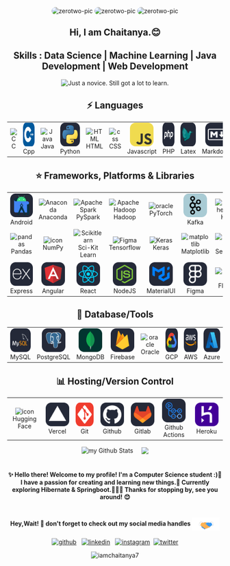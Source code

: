 
<div align="center">

<img align="center" alt="zerotwo-pic" height="135" style="border-radius:50px;" src="https://media.giphy.com/media/coxQHKASG60HrHtvkt/giphy.gif">
<img align="center" alt="zerotwo-pic" height="135" style="border-radius:50px;" src="https://media.giphy.com/media/QdYVeDStxnrvfpmvef/giphy.gif">
<img align="center" alt="zerotwo-pic" height="135" style="border-radius:50px;" src="https://media.giphy.com/media/PvwNfTzHUX9y7ICxiF/giphy.gif">


## Hi, I am Chaitanya.😊
## Skills : Data Science | Machine Learning | Java Development | Web Development

<p align="center">
<img src="https://readme-typing-svg.herokuapp.com?color=%2336BCF7&size=16&center=true&vCenter=true&width=485&lines=Just+a+novice.+Still+got+a+lot+to+learn.;Machine+Learning.;Java+Development.;Loves+Open+Source+%E2%9D%A4%EF%B8%8F" alt="Just a novice. Still got a lot to learn." />
</p>
    
</div>

<div align='center'>
    
## ⚡ Languages
<table align="center">
  <tr>
    <td align="center" width="90">
      <img src="https://skillicons.dev/icons?i=c" width="55" height="55" alt="C" />
      <br>C
    </td>
    <td align="center" width="90">
      <img src="https://github.com/tandpfun/skill-icons/blob/main/icons/CPP.svg" width="55" height="55" alt="Cpp" />
      <br>Cpp
    </td>
    <td align="center" width="90">
      <img src="https://skillicons.dev/icons?i=java" width="55" height="55" alt="Java" />
      <br>Java
    </td>
    <td align="center" width="90">
      <img src="https://github.com/tandpfun/skill-icons/blob/main/icons/Python-Dark.svg" alt="icon" width="55" height="55" />
      <br>Python  
    </td>
    <td align="center" width="90">
      <img src="https://skillicons.dev/icons?i=html" width="55" height="55" alt="HTML" />
      <br>HTML
    </td>
    <td align="center" width="90">
      <img src="https://skillicons.dev/icons?i=css" width="55" height="55" alt="css" />
      <br>CSS
    </td>
    <td align="center" width="90">
      <img src="https://github.com/tandpfun/skill-icons/blob/main/icons/JavaScript.svg" alt="icon" width="55" height="55" />
      <br>Javascript
    </td>
    <td align="center" width="90">
      <img src="https://github.com/tandpfun/skill-icons/blob/main/icons/PHP-Dark.svg" width="55" height="55" alt="PHP" />
      <br>PHP
    </td>
    <td align="center" width="90">
      <img src="https://github.com/tandpfun/skill-icons/blob/main/icons/LaTeX-Dark.svg" alt="icon" width="55" height="55" />
      <br>Latex
    </td>
    <td align="center" width="90">
      <img src="https://github.com/tandpfun/skill-icons/blob/main/icons/Markdown-Dark.svg" alt="icon" width="55" height="55" />
      <br>Markdown
    </td>
  </tr>
</table>

## ⭐ Frameworks, Platforms & Libraries
<table>
<tr>
    <td align="center" width="90">
      <img src="https://github.com/tandpfun/skill-icons/blob/main/icons/AndroidStudio-Dark.svg" width="55" height="55" alt="Android" />
      <br>Android
    </td>
    <td align="center" width="90">
      <img src="https://github.com/tandpfun/skill-icons/blob/main/icons/Anaconda-Dark.svg" width="55" height="55" alt="Anaconda" />
      <br>Anaconda
    </td>
    <td align="center" width="90">
      <img src="https://upload.wikimedia.org/wikipedia/commons/f/f3/Apache_Spark_logo.svg" width="55" height="55" alt="Apache Spark" />
      <br>PySpark
    </td>
    <td align="center" width="90">
      <img src="https://www.svgrepo.com/show/353851/hadoop.svg" width="55" height="55" alt="Apache Hadoop" />
      <br>Hadoop
    </td>
    <td align="center" width="90">
      <img src="https://skillicons.dev/icons?i=pytorch" width="55" height="55" alt="oracle" />
      <br>PyTorch
    </td>
    <td align="center" width="90">
      <img src="https://github.com/tandpfun/skill-icons/blob/main/icons/Kafka.svg" width="55" height="55" alt="Apache Kafka" />
      <br>Kafka
    </td>
    <td align="center" width="90">
      <img src="https://hive.apache.org/images/hive.svg" width="55" height="55" alt="Apache Hive" />
      <br>Hive 
    </td>
    <td align="center" width="90">
      <img src="https://raw.githubusercontent.com/tandpfun/skill-icons/65dea6c4eaca7da319e552c09f4cf5a9a8dab2c8/icons/Hibernate-Dark.svg" alt="icon" width="55" height="55" alt="Hibernate"/>
      <br>Hibernate
    </td>
    <td align="center" width="90">
      <img src="https://raw.githubusercontent.com/tandpfun/skill-icons/65dea6c4eaca7da319e552c09f4cf5a9a8dab2c8/icons/Spring-Dark.svg" width="55" height="55" alt="Spring" />
      <br>Spring
    </td>
    <td align="center" width="90">
      <img src="https://seeklogo.com/images/J/jupyter-logo-A91705F539-seeklogo.com.png" width="55" height="55" alt="jupyternotebook" />
      <br>Notebook
  </td>
  </tr>

  <tr>
    <td align="center" width="90">
      <img src="https://icon.icepanel.io/Technology/png-shadow-512/Pandas.png" width="55" height="55" alt="pandas" />
      <br>Pandas
    </td>
    <td align="center" width="90">
      <img src="https://www.svgrepo.com/show/354127/numpy.svg" alt="icon" width="55" height="55" />
      <br>NumPy
    </td>
    <td align="center" width="90">
      <img src="https://github.com/tandpfun/skill-icons/blob/main/icons/ScikitLearn-Dark.svg" width="55" height="55" alt="Scikitlearn" />
      <br>Sci-Kit Learn
    </td>
    <td align="center" width="90">
      <img src="https://skillicons.dev/icons?i=tensorflow" width="55" height="55" alt="Figma" />
      <br>Tensorflow
    </td>
    <td align="center" width="90">
      <img src="https://www.svgrepo.com/show/306292/keras.svg" width="55" height="55" alt="Keras" />
      <br>Keras
    </td>
    <td align="center" width="90">
      <img src="https://icon.icepanel.io/Technology/svg/Matplotlib.svg" width="55" height="55" alt="matplotlib" />
      <br>Matplotlib
    </td>
    <td align="center" width="90">
      <img src="https://seeklogo.com/images/S/seaborn-logo-244EB2DEC5-seeklogo.com.png" width="55" height="55" alt="seaborn" />
      <br>Seaborn
    </td>
    <td align="center" width="90">
      <img src="https://icon.icepanel.io/Technology/svg/Streamlit.svg" width="55" height="55" alt="Streamlit" />
      <br>Streamlit
    </td>
    <td align="center" width="90">
      <img src="https://github.com/tandpfun/skill-icons/blob/main/icons/OpenCV-Dark.svg" width="55" height="55" alt="OpenCV" />
      <br>OpenCV
    </td>
    <td align="center" width="90">
      <img src="https://github.com/tandpfun/skill-icons/blob/main/icons/TailwindCSS-Dark.svg" width="55" height="55" alt="TailwindCSS" />
      <br>TailwindCSS
    </td>  
  </tr>
  
  <tr>
    <td align="center" width="90">
      <img src="https://github.com/tandpfun/skill-icons/blob/main/icons/ExpressJS-Dark.svg" alt="icon" width="55" height="55" />
      <br>Express
    </td>
    <td align="center" width="90">
      <img src="https://github.com/tandpfun/skill-icons/blob/main/icons/Angular-Dark.svg" width="55" height="55" alt="Angular" />
      <br>Angular
    </td>
    <td align="center" width="90">
      <img src="https://github.com/tandpfun/skill-icons/blob/main/icons/React-Dark.svg" width="55" height="55" alt="React" />
      <br>React
    </td>
     <td align="center" width="90">
      <img src="https://github.com/tandpfun/skill-icons/blob/main/icons/NodeJS-Dark.svg" width="55" height="55" alt="NodeJS" />
      <br>NodeJS
    </td>
    <td align="center" width="90">
      <img src="https://github.com/tandpfun/skill-icons/blob/main/icons/MaterialUI-Dark.svg" width="55" height="55" alt="MaterialUI" />
      <br>MaterialUI
    </td>
    <td align="center" width="90">
      <img src="https://github.com/tandpfun/skill-icons/blob/main/icons/Figma-Dark.svg" width="55" height="55" alt="Figma" />
      <br>Figma
    </td>
     <td align="center" width="90">
      <img src="https://skillicons.dev/icons?i=flutter" width="55" height="55" alt="Flutter" />
      <br>Flutter
    </td>
     <td align="center" width="90">
      <img src="https://skillicons.dev/icons?i=dart" width="55" height="55" alt="dart" />
      <br>Dart
    </td>
    <td align="center" width="90">
      <img src="https://github.com/tandpfun/skill-icons/blob/main/icons/Wordpress.svg" width="55" height="55" alt="wordpress" />
      <br>Wordpress
     </td>
    <td align="center" width="90">
      <img src="https://skillicons.dev/icons?i=bootstrap" width="55" height="55" alt="bootstrap" />
      <br>Bootstrap
     </td>
  </tr>  
</table>
    
## 🔭 Database/Tools
<table>
 <tr>
    <td align="center" width="90">
      <img src="https://github.com/tandpfun/skill-icons/blob/main/icons/MySQL-Dark.svg" alt="icon" width="55" height="55" />
      <br>MySQL
    </td>
    <td align="center" width="90">
      <img src="https://github.com/tandpfun/skill-icons/blob/main/icons/PostgreSQL-Dark.svg" width="55" height="55" alt="postgreSQL" />
      <br>PostgreSQL
    </td>
    <td align="center" width="90">
      <img src="https://github.com/tandpfun/skill-icons/blob/main/icons/MongoDB.svg" width="55" height="55" alt="MongoDB" />
      <br>MongoDB
    </td>
     <td align="center" width="90">
      <img src="https://github.com/tandpfun/skill-icons/blob/main/icons/Firebase-Dark.svg" width="55" height="55" alt="Firebase" />
      <br>Firebase
    </td>
    <td align="center" width="90">
      <img src="https://www.svgrepo.com/show/355152/oracle.svg" width="55" height="55" alt="oracle" />
      <br>Oracle
    </td>
    <td align="center" width="90">
      <img src="https://github.com/tandpfun/skill-icons/blob/main/icons/GCP-Dark.svg" width="55" height="55" alt="GCP" />
      <br>GCP
    </td>
     <td align="center" width="90">
      <img src="https://github.com/tandpfun/skill-icons/blob/main/icons/AWS-Dark.svg" width="55" height="55" alt="AWS" />
      <br>AWS
    </td>
     <td align="center" width="90">
      <img src="https://github.com/tandpfun/skill-icons/blob/main/icons/Azure-Dark.svg" width="55" height="55" alt="Azure" />
      <br>Azure
    </td>
    <td align="center" width="90">
      <img src="https://upload.wikimedia.org/wikipedia/commons/thumb/c/cf/New_Power_BI_Logo.svg/900px-New_Power_BI_Logo.svg.png?20210102182532" width="55" height="55" alt="PowerBi" />
      <br>PowerBI
     </td>
    <td align="center" width="90">
      <img src="https://cdn.worldvectorlogo.com/logos/tableau-software.svg" width="55" height="55" alt="tableau" />
      <br>Tableau
     </td>
  </tr>
</table>


## 📊 Hosting/Version Control
<table>
 <tr>
    <td align="center" width="90">
      <img src="https://huggingface.co/datasets/huggingface/brand-assets/resolve/main/hf-logo.svg" alt="icon" width="55" height="55" />
      <br>Hugging Face
    </td>
    <td align="center" width="90">
      <img src="https://github.com/tandpfun/skill-icons/blob/main/icons/Vercel-Dark.svg" width="55" height="55" alt="Vercel" />
      <br>Vercel
    </td>
    <td align="center" width="90">
      <img src="https://github.com/tandpfun/skill-icons/blob/main/icons/Git.svg" width="55" height="55" alt="Git" />
      <br>Git
    </td>
     <td align="center" width="90">
      <img src="https://github.com/tandpfun/skill-icons/blob/main/icons/Github-Dark.svg" width="55" height="55" alt="github" />
      <br>Github
    </td>
    <td align="center" width="90">
      <img src="https://github.com/tandpfun/skill-icons/blob/main/icons/GitLab-Dark.svg" width="55" height="55" alt="gitlab" />
      <br>Gitlab
    </td>
    <td align="center" width="90">
      <img src="https://github.com/tandpfun/skill-icons/blob/main/icons/GithubActions-Dark.svg" width="55" height="55" alt="github actions" />
      <br>Github Actions
    </td>
     <td align="center" width="90">
      <img src="https://github.com/tandpfun/skill-icons/blob/main/icons/Heroku.svg" width="55" height="55" alt="Heroku" />
      <br>Heroku
    </td>
     
  </tr>
</table>

 
 </div>
<div align="center">

<img align="center" height="165em" src="https://github-readme-stats.vercel.app/api?username=iamchaitanya7&include_all_commits=true&count_private=true&show_icons=true&title_color=2B5BBD&icon_color=1124BB&text_color=A1A1A1&bg_color=0,000000,130F40" alt="my Github Stats"/> &nbsp; &nbsp;
<img align="center" height="165em" src="https://github-readme-stats.vercel.app/api/top-langs/?username=iamchaitanya7&layout=compact&langs_count=7&theme=tokyonight&title_color=2B5BBD&icon_color=1124BB&text_color=A1A1A1&bg_color=0,000000,130F40"/>
   

  
#

  #### ✨ Hello there! Welcome to my profile! I'm a Computer Science student :)👾 I have a passion for creating and learning new things.🌠 Currently exploring Hibernate & Springboot.🧑🏻‍💻 Thanks for stopping by, see you around! 😊
  
  
  #
 <h4 align="center">Hey,Wait! 👋 don't forget to check out my social media handles <img align="center" src="https://github.com/Vikash-8090-Yadav/vikash-8090-yadav/blob/main/images/Handshake.gif" height="30px"></h4>
 

[<img src='https://github.com/Nishant2116/Nishant2116/blob/c5ffe6604261938017356acac2a78ca372087bef/.github/workflows/1298743_github_git_logo_social_icon.png' alt='github' height='40'>](https://github.com/iamchaitanya7) &nbsp; [<img src='https://github.com/Nishant2116/Nishant2116/blob/e20eea6b0bb7b1165e8536f6bc6387b7cf7d7e5d/.github/workflows/5296501_linkedin_network_linkedin%20logo_icon.png' alt='linkedin' height='40'>](https://www.linkedin.com/in/chaitanyagawalipatil/) &nbsp;
[<img src='https://github.com/Nishant2116/Nishant2116/blob/23fd4f57e1c99cee4fd5911d7c143bee40a9111a/.github/workflows/5296765_camera_instagram_instagram%20logo_icon.png' alt='instagram' height='40'>](https://www.instagram.com/chaitanya_gawali_patil/)&nbsp;
[<img src='https://github.com/Nishant2116/Nishant2116/blob/4dd52a3e9db54414826a7d5fc3deecabfaaa33e8/.github/workflows/5296514_bird_tweet_twitter_twitter%20logo_icon.png' alt='twitter' height='40'>](https://twitter.com/iamchaitanya_7)
 
</div>
<div>
<p align="center"> <img src="https://komarev.com/ghpvc/?username=iamchaitanya7&label=Profile%20views&color=0e75b6&style=flat" alt="iamchaitanya7" /> </p>  
</div>

